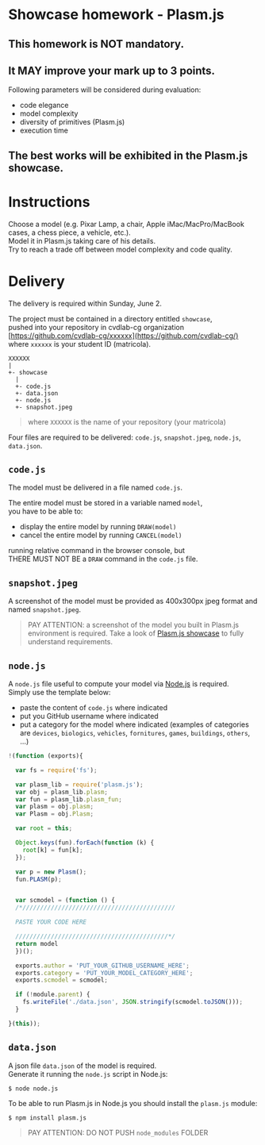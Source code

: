 # Showcase homework - Plasm.js

## This homework is NOT mandatory.

## It MAY improve your mark up to 3 points.

Following parameters will be considered during evaluation:

- code elegance
- model complexity
- diversity of primitives (Plasm.js)
- execution time 

## The best works will be exhibited in the Plasm.js showcase.

# Instructions

Choose a model (e.g. Pixar Lamp, a chair, Apple iMac/MacPro/MacBook cases, a chess piece, a vehicle, etc.).  
Model it in Plasm.js taking care of his details.  
Try to reach a trade off between model complexity and code quality.

# Delivery

The delivery is required within Sunday, June 2.   

The project must be contained in a directory entitled `showcase`,  
pushed into your repository in cvdlab-cg organization [https://github.com/cvdlab-cg/xxxxxx](https://github.com/cvdlab-cg/)  
where `xxxxxx` is your student ID  (matricola).  

```
XXXXXX
|
+- showcase
  |
  +- code.js
  +- data.json
  +- node.js
  +- snapshot.jpeg
```

> where `XXXXXX` is the name of your repository (your matricola)

Four files are required to be delivered: `code.js`, `snapshot.jpeg`, `node.js`, `data.json`.

## `code.js`

The model must be delivered in a file named `code.js`.  

The entire model must be stored in a variable named `model`,  
you have to be able to:

- display the entire model by running `DRAW(model)`
- cancel the entire model by running `CANCEL(model)`

running relative command in the browser console, but   
THERE MUST NOT BE a `DRAW` command in the `code.js` file.

## `snapshot.jpeg`

A screenshot of the model must be provided as 400x300px jpeg format and named `snapshot.jpeg`.   

> PAY ATTENTION:
> a screenshot of the model you built in Plasm.js environment is required.
> Take a look of [Plasm.js showcase](http://cvdlab.github.io/plasm.js/showcase.html#/category/devices) to fully understand requirements.


## `node.js`

A `node.js` file useful to compute your model via [Node.js](http://nodejs.org) is required.  
Simply use the template below:

- paste the content of `code.js` where indicated
- put you GitHub username where indicated
- put a category for the model where indicated (examples of categories are `devices`, `biologics`, `vehicles`, `fornitures`, `games`, `buildings`, `others`, ...)


```js
!(function (exports){

  var fs = require('fs');

  var plasm_lib = require('plasm.js');
  var obj = plasm_lib.plasm;
  var fun = plasm_lib.plasm_fun;
  var plasm = obj.plasm;
  var Plasm = obj.Plasm;

  var root = this;

  Object.keys(fun).forEach(function (k) { 
    root[k] = fun[k];
  });

  var p = new Plasm();
  fun.PLASM(p);


  var scmodel = (function () {
  /*///////////////////////////////////////////

  PASTE YOUR CODE HERE

  ///////////////////////////////////////////*/
  return model
  })();

  exports.author = 'PUT_YOUR_GITHUB_USERNAME_HERE';
  exports.category = 'PUT_YOUR_MODEL_CATEGORY_HERE';
  exports.scmodel = scmodel;

  if (!module.parent) {
    fs.writeFile('./data.json', JSON.stringify(scmodel.toJSON()));
  }

}(this));
```

## `data.json`

A json file `data.json` of the model is required.  
Generate it running the `node.js` script in Node.js:

```
$ node node.js
```

To be able to run Plasm.js in Node.js you should install the `plasm.js` module:

```
$ npm install plasm.js
```

> PAY ATTENTION:
> DO NOT PUSH `node_modules` FOLDER



